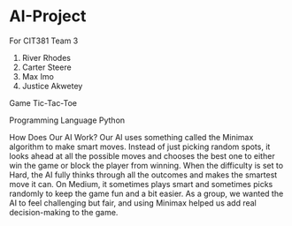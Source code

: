 # AI-Project
For CIT381 Team 3
1. River Rhodes
2. Carter Steere
3. Max Imo
4. Justice Akwetey

Game
    Tic-Tac-Toe

Programming Language
    Python

How Does Our AI Work?
    Our AI uses something called the Minimax algorithm to make smart moves. Instead of just picking random spots, it looks ahead at all the possible moves and chooses the best one to either win the game or block the player from winning.
    When the difficulty is set to Hard, the AI fully thinks through all the outcomes and makes the smartest move it can. On Medium, it sometimes plays smart and sometimes picks randomly to keep the game fun and a bit easier.
    As a group, we wanted the AI to feel challenging but fair, and using Minimax helped us add real decision-making to the game.